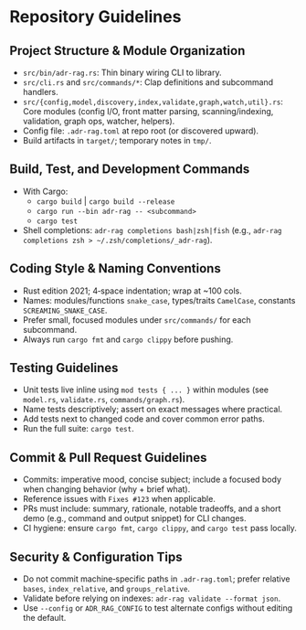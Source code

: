 # Repository Guidelines

## Project Structure & Module Organization
- `src/bin/adr-rag.rs`: Thin binary wiring CLI to library.
- `src/cli.rs` and `src/commands/*`: Clap definitions and subcommand handlers.
- `src/{config,model,discovery,index,validate,graph,watch,util}.rs`: Core modules (config I/O, front matter parsing, scanning/indexing, validation, graph ops, watcher, helpers).
- Config file: `.adr-rag.toml` at repo root (or discovered upward).
- Build artifacts in `target/`; temporary notes in `tmp/`.

## Build, Test, and Development Commands
- With Cargo:
  - `cargo build` | `cargo build --release`
  - `cargo run --bin adr-rag -- <subcommand>`
  - `cargo test`
- Shell completions: `adr-rag completions bash|zsh|fish` (e.g., `adr-rag completions zsh > ~/.zsh/completions/_adr-rag`).

## Coding Style & Naming Conventions
- Rust edition 2021; 4‑space indentation; wrap at ~100 cols.
- Names: modules/functions `snake_case`, types/traits `CamelCase`, constants `SCREAMING_SNAKE_CASE`.
- Prefer small, focused modules under `src/commands/` for each subcommand.
- Always run `cargo fmt` and `cargo clippy` before pushing.

## Testing Guidelines
- Unit tests live inline using `mod tests { ... }` within modules (see `model.rs`, `validate.rs`, `commands/graph.rs`).
- Name tests descriptively; assert on exact messages where practical.
- Add tests next to changed code and cover common error paths.
- Run the full suite: `cargo test`.

## Commit & Pull Request Guidelines
- Commits: imperative mood, concise subject; include a focused body when changing behavior (why + brief what).
- Reference issues with `Fixes #123` when applicable.
- PRs must include: summary, rationale, notable tradeoffs, and a short demo (e.g., command and output snippet) for CLI changes.
- CI hygiene: ensure `cargo fmt`, `cargo clippy`, and `cargo test` pass locally.

## Security & Configuration Tips
- Do not commit machine‑specific paths in `.adr-rag.toml`; prefer relative `bases`, `index_relative`, and `groups_relative`.
- Validate before relying on indexes: `adr-rag validate --format json`.
- Use `--config` or `ADR_RAG_CONFIG` to test alternate configs without editing the default.
